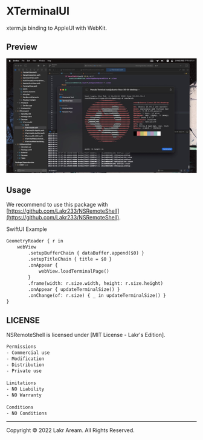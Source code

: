# XTerminalUI

xterm.js binding to AppleUI with WebKit.

## Preview

![Preview Image](./Resources/preview.jpg)

## Usage

We recommend to use this package with [https://github.com/Lakr233/NSRemoteShell](https://github.com/Lakr233/NSRemoteShell).

SwiftUI Example

```
GeometryReader { r in
    webView
        .setupBufferChain { dataBuffer.append($0) }
        .setupTitleChain { title = $0 }
        .onAppear {
            webView.loadTerminalPage()
        }
        .frame(width: r.size.width, height: r.size.height)
        .onAppear { updateTerminalSize() }
        .onChange(of: r.size) { _ in updateTerminalSize() }
}
```

## LICENSE

NSRemoteShell is licensed under [MIT License - Lakr's Edition].

```
Permissions
- Commercial use
- Modification
- Distribution
- Private use

Limitations
- NO Liability
- NO Warranty

Conditions
- NO Conditions
```

---

Copyright © 2022 Lakr Aream. All Rights Reserved.
